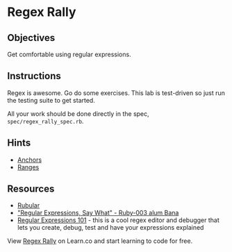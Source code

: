 # Regex Rally

## Objectives

Get comfortable using regular expressions.

## Instructions

Regex is awesome. Go do some exercises. This lab is test-driven so just run the testing suite to get started.

All your work should be done directly in the spec, `spec/regex_rally_spec.rb`.

## Hints

* [Anchors](http://www.regular-expressions.info/anchors.html)
* [Ranges](http://regexone.com/lesson/5)

## Resources

* [Rubular](http://rubular.com/)
* ["Regular Expressions, Say What" - Ruby-003 alum Bana](http://bandanakm.tumblr.com/post/64629161187/regular-expressions-say-what-s)
* [Regular Expressions 101](https://regex101.com/r/qQ2dE4/1) - this is a cool regex editor and debugger that lets you create, debug, test and have your expressions explained

<p data-visibility='hidden'>View <a href='https://learn.co/lessons/regex_rally' title='Regex Rally'>Regex Rally</a> on Learn.co and start learning to code for free.</p>
